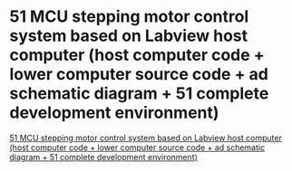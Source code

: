 # 51 MCU stepping motor control system based on Labview host computer (host computer code + lower computer source code + ad schematic diagram + 51 complete development environment)
[51 MCU stepping motor control system based on Labview host computer (host computer code + lower computer source code + ad schematic diagram + 51 complete development environment)](https://aiwithcloud.com/2022/09/15/51_mcu_stepping_motor_control_system_based_on_labview_host_computer_host_computer_code__lower_computer_source_code__ad_schematic_diagram__51_complete_development_environment/)